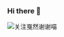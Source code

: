 ### Hi there 👋
![关注戛然谢谢喵](https://files.superbed.cn/store/images/d8/12/656dd561c458853aef4fd812.jpg)
